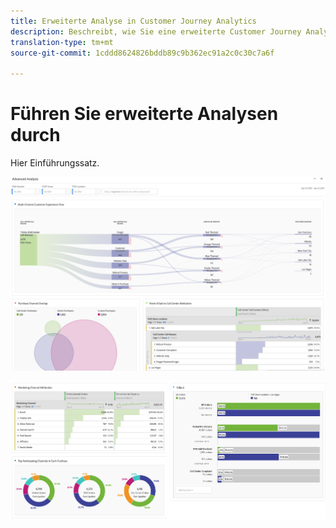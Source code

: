 ```yaml
---
title: Erweiterte Analyse in Customer Journey Analytics
description: Beschreibt, wie Sie eine erweiterte Customer Journey Analytics-Analyse in Workspace durchführen.
translation-type: tm+mt
source-git-commit: 1cddd8624826bddb89c9b362ec91a2c0c30c7a6f

---
```



# Führen Sie erweiterte Analysen durch

Hier Einführungssatz.

![Workspace-Screenshot 1](assets/cja-adv-analysis1.png)

![Workspace-Screenshot 2](assets/cja-adv-analysis2.png)
